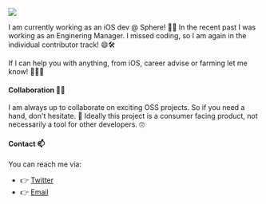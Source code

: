 ![](https://github-readme-stats.vercel.app/api?username=ruiaaperes&count_private=true&show_icons=true&theme=dracula)

I am currently working as an iOS dev @ Sphere! 🍎👋 In the recent past I was working as an Enginering Manager. I missed coding, so I am again in the individual contributor track! 😄🛠

If I can help you with anything, from iOS, career advise or farming let me know! 👨‍🌾🥕 

#### Collaboration 👯‍♀️

I am always up to collaborate on exciting OSS projects. So if you need a hand, don't hesitate. 🚀 Ideally this project is a consumer facing product, not necessarily a tool for other developers. 🙄

#### Contact 📫

You can reach me via:

* 👉 [Twitter](https://twitter.com/peres)
* 👉 [Email](mailto:peres@hey.com)


